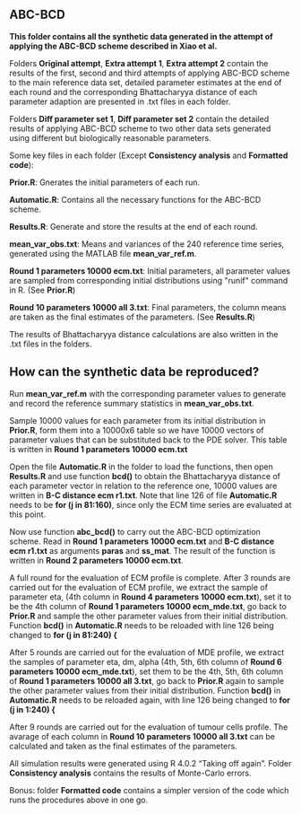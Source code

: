 ## ABC-BCD ##

**This folder contains all the synthetic data generated in the attempt of applying the ABC-BCD scheme described in Xiao et al.**

Folders **Original attempt**, **Extra attempt 1**, **Extra attempt 2** contain the results of the first, second and third attempts of applying ABC-BCD scheme to the main reference data set, detailed parameter estimates at the end of each round and the corresponding Bhattacharyya distance of each parameter adaption are presented in .txt files in each folder. 

Folders **Diff parameter set 1**, **Diff parameter set 2** contain the detailed results of applying ABC-BCD scheme to two other data sets generated using different but biologically reasonable parameters. 

Some key files in each folder (Except **Consistency analysis** and **Formatted code**):

**Prior.R**: Gnerates the initial parameters of each run.

**Automatic.R**: Contains all the necessary functions for the ABC-BCD scheme. 

**Results.R**: Generate and store the results at the end of each round. 

**mean_var_obs.txt**: Means and variances of the 240 reference time series, generated using the MATLAB file **mean_var_ref.m**.

**Round 1 parameters 10000 ecm.txt**: Initial parameters, all parameter values are sampled from corresponding initial distributions using "runif" command in R. (See **Prior.R**)

**Round 10 parameters 10000 all 3.txt**: Final parameters, the column means are taken as the final estimates of the parameters. (See **Results.R**)

The results of Bhattacharyya distance calculations are also written in the .txt files in the folders.

## How can the synthetic data be reproduced? ##

Run **mean_var_ref.m** with the corresponding parameter values to generate and record the reference summary statistics in **mean_var_obs.txt**. 

Sample 10000 values for each parameter from its initial distribution in **Prior.R**, form them into a 10000x6 table so we have 10000 vectors of parameter values that can be substituted back to the PDE solver. This table is written in **Round 1 parameters 10000 ecm.txt**

Open the file **Automatic.R** in the folder to load the functions, then open **Results.R** and use function **bcd()** to obtain the Bhattacharyya distance of each parameter vector in relation to the reference one, 10000 values are written in **B-C distance ecm r1.txt**. Note that line 126 of file **Automatic.R** needs to be **for (j in 81:160)**, since only the ECM time series are evaluated at this point. 

Now use function **abc_bcd()** to carry out the ABC-BCD optimization scheme. Read in **Round 1 parameters 10000 ecm.txt** and **B-C distance ecm r1.txt** as arguments **paras** and **ss_mat**. The result of the function is written in **Round 2 parameters 10000 ecm.txt**.

A full round for the evaluation of ECM profile is complete. After 3 rounds are carried out for the evaluation of ECM profile, we extract the sample of parameter eta, (4th column in **Round 4 parameters 10000 ecm.txt**), set it to be the 4th column of **Round 1 parameters 10000 ecm_mde.txt**, go back to **Prior.R** and sample the other parameter values from their initial distribution. Function **bcd()** in **Automatic.R** needs to be reloaded with line 126 being changed to **for (j in 81:240) {**

After 5 rounds are carried out for the evaluation of MDE profile, we extract the samples of parameter eta, dm, alpha (4th, 5th, 6th column of **Round 6 parameters 10000 ecm_mde.txt**), set them to be the 4th, 5th, 6th column of **Round 1 parameters 10000 all 3.txt**, go back to **Prior.R** again to sample the other parameter values from their initial distribution. Function **bcd()** in **Automatic.R** needs to be reloaded again, with line 126 being changed to **for (j in 1:240) {**

After 9 rounds are carried out for the evaluation of tumour cells profile. The avarage of each column in **Round 10 parameters 10000 all 3.txt** can be calculated and taken as the final estimates of the parameters.

All simulation results were generated using R 4.0.2 “Taking off again”.
Folder **Consistency analysis** contains the results of Monte-Carlo errors. 

Bonus: folder **Formatted code** contains a simpler version of the code which runs the procedures above in one go. 

